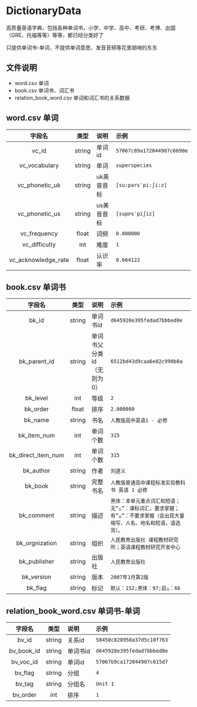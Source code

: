 # DictionaryData

高质量英语字典，包括各种单词书，小学、中学、高中、考研、考博、出国（GRE、托福等等）等等，都已经分类好了

只提供单词书-单词，不提供单词意思、发音音频等花里胡哨的东东

## 文件说明

- word.csv 单词
- book.csv 单词书、词汇书
- relation_book_word.csv 单词和词汇书的关系数据

## word.csv 单词

|       字段名        |  类型  | 说明       | 示例                       |
| :-----------------: | :----: | :--------- | :------------------------- |
|        vc_id        | string | 单词id     | `57067c89a172044907c6698e` |
|    vc_vocabulary    | string | 单词       | `superspecies`             |
|   vc_phonetic_uk    | string | uk英音音标 | `[su:pərsˈpi:ʃi:z]`        |
|   vc_phonetic_us    | string | us美音音标 | `[supɚsˈpiʃiz]`            |
|    vc_frequency     | float  | 词频       | `0.000000`                 |
|    vc_difficulty    |  int   | 难度       | `1`                        |
| vc_acknowledge_rate | float  | 认识率     | `0.664122`                 |

## book.csv 单词书

|       字段名       |  类型  | 说明                      | 示例                                                                                                                     |
| :----------------: | :----: | :------------------------ | :----------------------------------------------------------------------------------------------------------------------- |
|       bk_id        | string | 单词书id                  | `d645920e395fedad7bbbed0e`                                                                                               |
|    bk_parent_id    | string | 单词书父分类id（无则为0） | `6512bd43d9caa6e02c990b0a`                                                                                               |
|      bk_level      |  int   | 等级                      | `2`                                                                                                                      |
|      bk_order      | float  | 排序                      | `2.000000`                                                                                                               |
|      bk_name       | string | 书名                      | `人教版高中英语1 - 必修`                                                                                                 |
|    bk_item_num     |  int   | 单词个数                  | `315`                                                                                                                    |
| bk_direct_item_num |  int   | 单词个数                  | `315`                                                                                                                    |
|     bk_author      | string | 作者                      | `刘道义`                                                                                                                 |
|      bk_book       | string | 完整书名                  | `人教版普通高中课程标准实验教科书 英语 1 必修`                                                                           |
|     bk_comment     | string | 描述                      | `黑体：本单元重点词汇和短语；无“△”：课标词汇，要求掌握；有“△”：不要求掌握（会出现大量缩写、人名、地名和短语，请选背）。` |
|   bk_orgnization   | string | 组织                      | `人民教育出版社 课程教材研究所；英语课程教材研究开发中心`                                                                |
|    bk_publisher    | string | 出版社                    | `人民教育出版社`                                                                                                         |
|     bk_version     | string | 版本                      | `2007年1月第2版`                                                                                                         |
|      bk_flag       | string | 标记                      | `默认：152;黑体：97;前△：66`                                                                                             |


## relation_book_word.csv 单词书-单词

|   字段名   |  类型  | 说明     | 示例                       |
| :--------: | :----: | :------- | :------------------------- |
|   bv_id    | string | 关系id   | `58450c828958a37d5c10f763` |
| bv_book_id | string | 单词书id | `d645920e395fedad7bbbed0e` |
| bv_voc_id  | string | 单词id   | `57067b9ca172044907c615d7` |
|  bv_flag   | string | 分组     | `4`                        |
|   bv_tag   | string | 分组名   | `Unit 1`                   |
|  bv_order  |  int   | 排序     | `1`                        |


